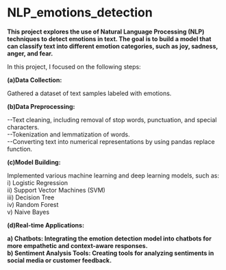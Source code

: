 # NLP_emotions_detection

<b>This project explores the use of Natural Language Processing (NLP) techniques to detect emotions in text. The goal is to build a model that can classify text into different emotion categories, such as joy, sadness, anger, and fear.</b>

In this project, I focused on the following steps:

<b>(a)Data Collection:</b>

Gathered a dataset of text samples labeled with emotions.

<b>(b)Data Preprocessing:</b>

--Text cleaning, including removal of stop words, punctuation, and special characters.<br>
--Tokenization and lemmatization of words.<br>
--Converting text into numerical representations by using pandas replace function.

<b>(c)Model Building:</b>

Implemented various machine learning and deep learning models, such as:<br>
i) Logistic Regression<br>
ii) Support Vector Machines (SVM)<br>
iii) Decision Tree<br>
iv) Random Forest<br>
v) Naive Bayes

<b>(d)Real-time Applications:<b>

a) Chatbots: Integrating the emotion detection model into chatbots for more empathetic and context-aware responses.<br>
b) Sentiment Analysis Tools: Creating tools for analyzing sentiments in social media or customer feedback.
